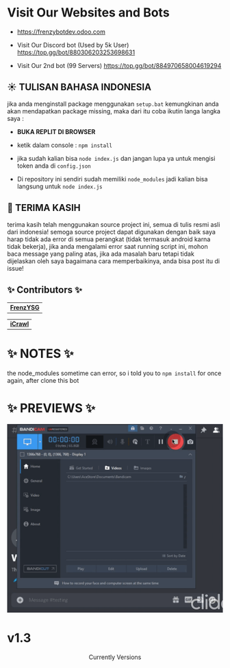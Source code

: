 # Visit Our Websites and Bots
- https://frenzybotdev.odoo.com

- Visit Our Discord bot (Used by 5k User)
https://top.gg/bot/880306203253698631
- Visit Our 2nd bot (99 Servers)
https://top.gg/bot/884970658004619294

## ☀ TULISAN BAHASA INDONESIA
jika anda menginstall package menggunakan ``setup.bat`` kemungkinan anda akan mendapatkan package missing, maka dari itu coba
ikutin langa langka saya :
- **BUKA REPLIT DI BROWSER**
- ketik dalam console :
``npm install``
- jika sudah kalian bisa ``node index.js`` dan jangan lupa ya untuk mengisi token anda di  ``config.json``

- Di repository ini sendiri sudah memiliki ```node_modules``` jadi kalian bisa langsung untuk ```node index.js```

## 🌙 TERIMA KASIH
terima kasih telah menggunakan source project ini,
semua di tulis resmi asli dari indonesia!
semoga source project dapat digunakan dengan baik
saya harap tidak ada error di semua perangkat (tidak termasuk android karna tidak bekerja),
jika anda mengalami error saat running script ini, mohon baca message yang paling atas,
jika ada masalah baru tetapi tidak dijelaskan oleh saya bagaimana cara memperbaikinya, anda bisa post itu di issue!
    
## ✨ Contributors ✨
<table>
  <tr>
<td align="center"><a href="https://github.com/FrenzY8"
<sub><b>FrenzYSG</b></sub><br /></td>
  </tr>
</table>
<table>
  <tr>
<td align="center"><a href="https://github.com/icrawl"
<sub><b>iCrawl</b></sub><br /></td>
  </tr>
</table>

# ✨ NOTES ✨
the node_modules sometime can error, so i told you to ```npm install``` for once again, after clone this  bot

# ✨ PREVIEWS ✨
<p align="center">
<img src="./assets/bandicam-2021-09-20-01-11-03-946.gif"/>
<a align="center">
  
# v1.3
  Currently Versions
